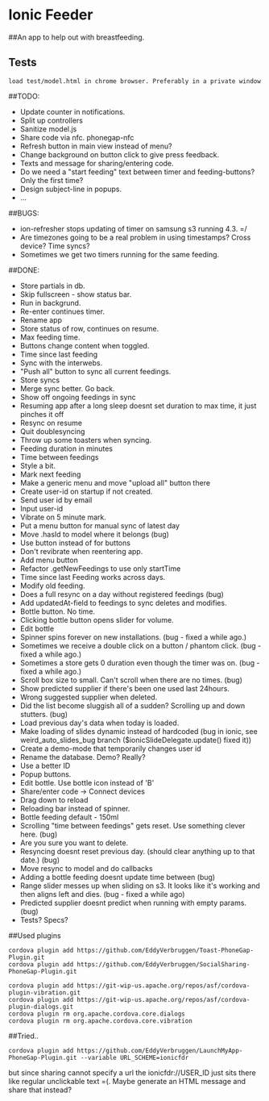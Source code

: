 Ionic Feeder
=====================

##An app to help out with breastfeeding.

## Tests

    load test/model.html in chrome browser. Preferably in a private window


##TODO:

* Update counter in notifications.
* Split up controllers
* Sanitize model.js
* Share code via nfc. phonegap-nfc
* Refresh button in main view instead of menu?
* Change background on button click to give press feedback.
* Texts and message for sharing/entering code. 
* Do we need a "start feeding" text between timer and feeding-buttons? Only the first time?
* Design subject-line in popups.
* ...

##BUGS:
* ion-refresher stops updating of timer on samsung s3 running 4.3. =/
* Are timezones going to be a real problem in using timestamps? Cross device? Time syncs?
* Sometimes we get two timers running for the same feeding.

##DONE:
* Store partials in db.
* Skip fullscreen - show status bar.
* Run in backgrund.
* Re-enter continues timer.
* Rename app
* Store status of row, continues on resume.
* Max feeding time.
* Buttons change content when toggled.
* Time since last feeding
* Sync with the interwebs.
* "Push all" button to sync all current feedings.
* Store syncs
* Merge sync better. Go back. 
* Show off ongoing feedings in sync
* Resuming app after a long sleep doesnt set duration to max time, it just pinches it off
* Resync on resume
* Quit doublesyncing
* Throw up some toasters when syncing.
* Feeding duration in minutes
* Time between feedings
* Style a bit.
* Mark next feeding
* Make a generic menu and move "upload all" button there
* Create user-id on startup if not created.
* Send user id by email
* Input user-id
* Vibrate on 5 minute mark.
* Put a menu button for manual sync of latest day
* Move .hasId to model where it belongs (bug)
* Use button instead of <a> for buttons
* Don't revibrate when reentering app.
* Add menu button
* Refactor .getNewFeedings to use only startTime
* Time since last Feeding works across days.
* Modify old feeding.
* Does a full resync on a day without registered feedings (bug)
* Add updatedAt-field to feedings to sync deletes and modifies.
* Bottle button. No time.
* Clicking bottle button opens slider for volume.
* Edit bottle
* Spinner spins forever on new installations. (bug - fixed a while ago.)
* Sometimes we receive a double click on a button / phantom click. (bug - fixed a while ago.)
* Sometimes a store gets 0 duration even though the timer was on. (bug - fixed a while ago.)
* Scroll box size to small. Can't scroll when there are no times. (bug)
* Show predicted supplier if there's been one used last 24hours.
* Wrong suggested supplier when deleted.
* Did the list become sluggish all of a sudden? Scrolling up and down stutters. (bug)
* Load previous day's data when today is loaded.
* Make loading of slides dynamic instead of hardcoded (bug in ionic, see weird_auto_slides_bug branch ($ionicSlideDelegate.update() fixed it))
* Create a demo-mode that temporarily changes user id
* Rename the database. Demo? Really?
* Use a better ID
* Popup buttons.
* Edit bottle. Use bottle icon instead of 'B'
* Share/enter code -> Connect devices
* Drag down to reload
* Reloading bar instead of spinner.
* Bottle feeding default - 150ml
* Scrolling "time between feedings" gets reset. Use something clever here. (bug)
* Are you sure you want to delete.
* Resyncing doesnt reset previous day. (should clear anything up to that date.) (bug)
* Move resync to model and do callbacks
* Adding a bottle feeding doesnt update time between (bug)
* Range slider messes up when sliding on s3. It looks like it's working and then aligns left and dies. (bug - fixed a while ago)
* Predicted supplier doesnt predict when running with empty params. (bug)
* Tests? Specs?


##Used plugins

    cordova plugin add https://github.com/EddyVerbruggen/Toast-PhoneGap-Plugin.git
    cordova plugin add https://github.com/EddyVerbruggen/SocialSharing-PhoneGap-Plugin.git

    cordova plugin add https://git-wip-us.apache.org/repos/asf/cordova-plugin-vibration.git
    cordova plugin add https://git-wip-us.apache.org/repos/asf/cordova-plugin-dialogs.git
    cordova plugin rm org.apache.cordova.core.dialogs
    cordova plugin rm org.apache.cordova.core.vibration

##Tried..

    cordova plugin add https://github.com/EddyVerbruggen/LaunchMyApp-PhoneGap-Plugin.git --variable URL_SCHEME=ionicfdr  

but since sharing cannot specify a url the ionicfdr://USER_ID just sits there like regular unclickable text =(. Maybe generate an HTML message and share that instead?
